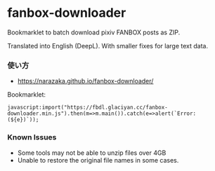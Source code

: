 # fanbox-downloader

Bookmarklet to batch download pixiv FANBOX posts as ZIP.

Translated into English (DeepL).
With smaller fixes for large text data.

### 使い方

- https://narazaka.github.io/fanbox-downloader/

Bookmarklet:

```
javascript:import("https://fbdl.glaciyan.cc/fanbox-downloader.min.js").then(m=>m.main()).catch(e=>alert(`Error: (${e})`));
```

### Known Issues

- Some tools may not be able to unzip files over 4GB
- Unable to restore the original file names in some cases.
